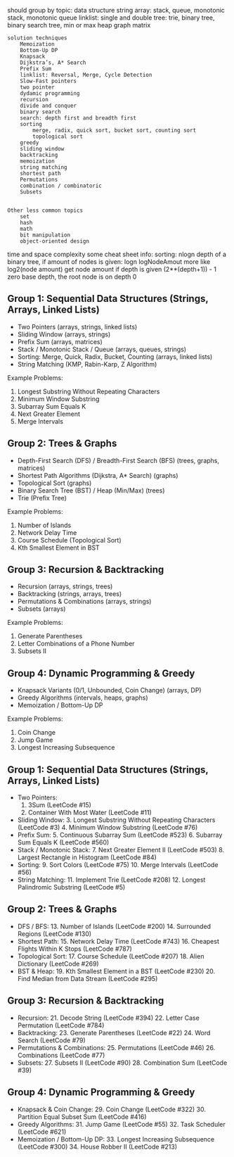 should group by topic:
    data structure
        string
        array: stack, queue, monotonic stack, monotonic queue
        linklist: single and double
        tree: trie, binary tree, binary search tree, min or max heap
        graph
        matrix

    solution techniques
        Memoization
        Bottom-Up DP
        Knapsack
        Dijkstra’s, A* Search
        Prefix Sum
        linklist: Reversal, Merge, Cycle Detection
        Slow-Fast pointers
        two pointer
        dydamic programming
        recursion
        divide and conquer
        binary search
        search: depth first and breadth first
        sorting
            merge, radix, quick sort, bucket sort, counting sort
            topological sort
        greedy
        sliding window
        backtracking
        memoization
        string matching
        shortest path
        Permutations
        combination / combinatoric
        Subsets


    Other less common topics
        set
        hash
        math
        bit manipulation
        object-oriented design


time and space complexity
    some cheat sheet info:
    sorting:
        nlogn
    depth of a binary tree, if amount of nodes is given:
        logn
        logNodeAmout
        more like log2(node amount)
    get node amount if depth is given
        (2**(depth+1)) - 1
        zero base depth, the root node is on depth 0






Group 1: Sequential Data Structures (Strings, Arrays, Linked Lists)
-------------------------------------------------
- Two Pointers (arrays, strings, linked lists)
- Sliding Window (arrays, strings)
- Prefix Sum (arrays, matrices)
- Stack / Monotonic Stack / Queue (arrays, queues, strings)
- Sorting: Merge, Quick, Radix, Bucket, Counting (arrays, linked lists)
- String Matching (KMP, Rabin-Karp, Z Algorithm)

Example Problems:
1. Longest Substring Without Repeating Characters
2. Minimum Window Substring
3. Subarray Sum Equals K
4. Next Greater Element
5. Merge Intervals

Group 2: Trees & Graphs
------------------------
- Depth-First Search (DFS) / Breadth-First Search (BFS) (trees, graphs, matrices)
- Shortest Path Algorithms (Dijkstra, A* Search) (graphs)
- Topological Sort (graphs)
- Binary Search Tree (BST) / Heap (Min/Max) (trees)
- Trie (Prefix Tree)

Example Problems:
1. Number of Islands
2. Network Delay Time
3. Course Schedule (Topological Sort)
4. Kth Smallest Element in BST

Group 3: Recursion & Backtracking
---------------------------------
- Recursion (arrays, strings, trees)
- Backtracking (strings, arrays, trees)
- Permutations & Combinations (arrays, strings)
- Subsets (arrays)

Example Problems:
1. Generate Parentheses
2. Letter Combinations of a Phone Number
3. Subsets II

Group 4: Dynamic Programming & Greedy
-------------------------------------
- Knapsack Variants (0/1, Unbounded, Coin Change) (arrays, DP)
- Greedy Algorithms (intervals, heaps, graphs)
- Memoization / Bottom-Up DP

Example Problems:
1. Coin Change
2. Jump Game
3. Longest Increasing Subsequence


Group 1: Sequential Data Structures (Strings, Arrays, Linked Lists)
-------------------------------------------------------------------
- Two Pointers:
  1. 3Sum (LeetCode #15)
  2. Container With Most Water (LeetCode #11)
- Sliding Window:
  3. Longest Substring Without Repeating Characters (LeetCode #3)
  4. Minimum Window Substring (LeetCode #76)
- Prefix Sum:
  5. Continuous Subarray Sum (LeetCode #523)
  6. Subarray Sum Equals K (LeetCode #560)
- Stack / Monotonic Stack:
  7. Next Greater Element II (LeetCode #503)
  8. Largest Rectangle in Histogram (LeetCode #84)
- Sorting:
  9. Sort Colors (LeetCode #75)
  10. Merge Intervals (LeetCode #56)
- String Matching:
  11. Implement Trie (LeetCode #208)
  12. Longest Palindromic Substring (LeetCode #5)

Group 2: Trees & Graphs
------------------------
- DFS / BFS:
  13. Number of Islands (LeetCode #200)
  14. Surrounded Regions (LeetCode #130)
- Shortest Path:
  15. Network Delay Time (LeetCode #743)
  16. Cheapest Flights Within K Stops (LeetCode #787)
- Topological Sort:
  17. Course Schedule (LeetCode #207)
  18. Alien Dictionary (LeetCode #269)
- BST & Heap:
  19. Kth Smallest Element in a BST (LeetCode #230)
  20. Find Median from Data Stream (LeetCode #295)

Group 3: Recursion & Backtracking
---------------------------------
- Recursion:
  21. Decode String (LeetCode #394)
  22. Letter Case Permutation (LeetCode #784)
- Backtracking:
  23. Generate Parentheses (LeetCode #22)
  24. Word Search (LeetCode #79)
- Permutations & Combinations:
  25. Permutations (LeetCode #46)
  26. Combinations (LeetCode #77)
- Subsets:
  27. Subsets II (LeetCode #90)
  28. Combination Sum (LeetCode #39)

Group 4: Dynamic Programming & Greedy
-------------------------------------
- Knapsack & Coin Change:
  29. Coin Change (LeetCode #322)
  30. Partition Equal Subset Sum (LeetCode #416)
- Greedy Algorithms:
  31. Jump Game (LeetCode #55)
  32. Task Scheduler (LeetCode #621)
- Memoization / Bottom-Up DP:
  33. Longest Increasing Subsequence (LeetCode #300)
  34. House Robber II (LeetCode #213)
